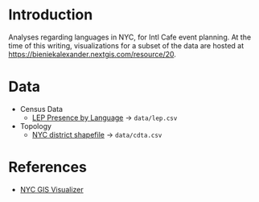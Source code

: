 # Introduction
Analyses regarding languages in NYC, for Intl Cafe event planning. At the time of this writing, visualizations for a subset of the data are hosted at https://bieniekalexander.nextgis.com/resource/20.

# Data
- Census Data
    - [LEP Presence by Language](https://data.cityofnewyork.us/City-Government/Population-and-Languages-of-the-Limited-English-Pr/ajin-gkbp/about_data) -> `data/lep.csv`
- Topology
    - [NYC district shapefile](https://data.cityofnewyork.us/City-Government/2020-Community-District-Tabulation-Areas-CDTAs-/xn3r-zk6y/about_data) -> `data/cdta.csv`


# References
- [NYC GIS Visualizer](https://popfactfinder.planning.nyc.gov/)
